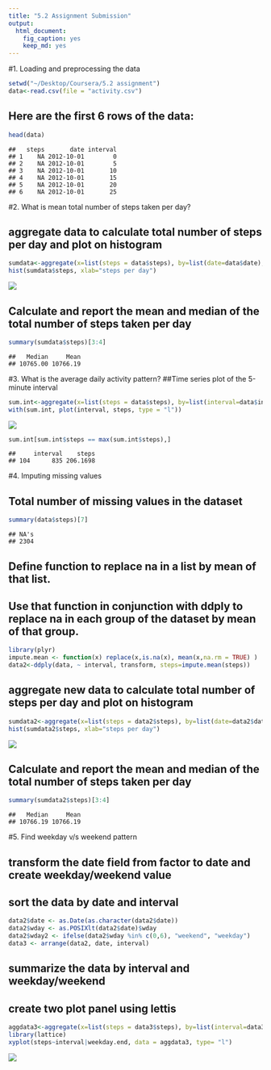 ```yaml
---
title: "5.2 Assignment Submission"
output: 
  html_document: 
    fig_caption: yes
    keep_md: yes
---
```


#1. Loading and preprocessing the data


```r
setwd("~/Desktop/Coursera/5.2 assignment")
data<-read.csv(file = "activity.csv")
```

## Here are the first 6 rows of the data: 


```r
head(data)
```

```
##   steps       date interval
## 1    NA 2012-10-01        0
## 2    NA 2012-10-01        5
## 3    NA 2012-10-01       10
## 4    NA 2012-10-01       15
## 5    NA 2012-10-01       20
## 6    NA 2012-10-01       25
```

#2. What is mean total number of steps taken per day?
## aggregate data to calculate total number of steps per day and plot on histogram

```r
sumdata<-aggregate(x=list(steps = data$steps), by=list(date=data$date), FUN=sum)
hist(sumdata$steps, xlab="steps per day")
```

![](5.2_assignment_files/figure-html/.histogram-1.png)<!-- -->

## Calculate and report the mean and median of the total number of steps taken per day

```r
summary(sumdata$steps)[3:4]
```

```
##   Median     Mean 
## 10765.00 10766.19
```

#3. What is the average daily activity pattern?
##Time series plot of the 5-minute interval


```r
sum.int<-aggregate(x=list(steps = data$steps), by=list(interval=data$interval), FUN=mean, na.rm=TRUE)
with(sum.int, plot(interval, steps, type = "l"))
```

![](5.2_assignment_files/figure-html/.time.series.average.steps-1.png)<!-- -->

```r
sum.int[sum.int$steps == max(sum.int$steps),]
```

```
##     interval    steps
## 104      835 206.1698
```

#4. Imputing missing values
## Total number of missing values in the dataset


```r
summary(data$steps)[7]
```

```
## NA's 
## 2304
```
## Define function to replace na in a list by mean of that list.
## Use that function in conjunction with ddply to replace na in each group of the dataset by mean of that group.


```r
library(plyr)
impute.mean <- function(x) replace(x,is.na(x), mean(x,na.rm = TRUE) )
data2<-ddply(data, ~ interval, transform, steps=impute.mean(steps))
```

## aggregate new data to calculate total number of steps per day and plot on histogram

```r
sumdata2<-aggregate(x=list(steps = data2$steps), by=list(date=data2$date), FUN=sum, na.rm=TRUE)
hist(sumdata2$steps, xlab="steps per day")
```

![](5.2_assignment_files/figure-html/.histogram2-1.png)<!-- -->
## Calculate and report the mean and median of the total number of steps taken per day

```r
summary(sumdata2$steps)[3:4]
```

```
##   Median     Mean 
## 10766.19 10766.19
```
#5. Find weekday v/s weekend pattern
## transform the date field from factor to date and create weekday/weekend value
## sort the data by date and interval


```r
data2$date <- as.Date(as.character(data2$date))
data2$wday <- as.POSIXlt(data2$date)$wday
data2$wday2 <- ifelse(data2$wday %in% c(0,6), "weekend", "weekday")
data3 <- arrange(data2, date, interval)  
```

## summarize the data by interval and weekday/weekend
## create two plot panel using lettis

```r
aggdata3<-aggregate(x=list(steps = data3$steps), by=list(interval=data3$interval,weekday.end=data3$wday2),FUN=mean)
library(lattice)
xyplot(steps~interval|weekday.end, data = aggdata3, type= "l")
```

![](5.2_assignment_files/figure-html/.plot.weekday.weekend-1.png)<!-- -->
